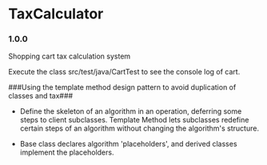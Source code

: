 # TaxCalculator
### 1.0.0 

Shopping cart tax calculation system

Execute the class src/test/java/CartTest to see the console log of cart.

###Using the template method design pattern to avoid duplication of classes and tax###

+ Define the skeleton of an algorithm in an operation, deferring some steps to client subclasses. Template Method lets subclasses redefine certain steps of an algorithm without changing the algorithm's structure.

+ Base class declares algorithm 'placeholders', and derived classes implement the placeholders.


